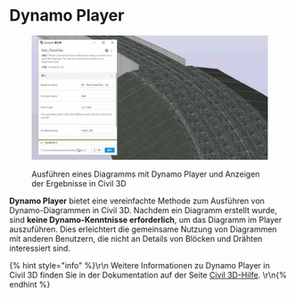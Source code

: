 # Dynamo Player

<figure><img src="../.gitbook/assets/Rail_PlaceTies_Player (1).gif" alt=""><figcaption><p>Ausführen eines Diagramms mit Dynamo Player und Anzeigen der Ergebnisse in Civil 3D</p></figcaption></figure>

**Dynamo Player** bietet eine vereinfachte Methode zum Ausführen von Dynamo-Diagrammen in Civil 3D. Nachdem ein Diagramm erstellt wurde, sind **keine Dynamo-Kenntnisse erforderlich**, um das Diagramm im Player auszuführen. Dies erleichtert die gemeinsame Nutzung von Diagrammen mit anderen Benutzern, die nicht an Details von Blöcken und Drähten interessiert sind.

{% hint style="info" %}\r\n Weitere Informationen zu Dynamo Player in Civil 3D finden Sie in der Dokumentation auf der Seite [Civil 3D-Hilfe](https://help.autodesk.com/view/CIV3D/2024/DEU/?guid=Civil3D_Dynamo_Dynamo_Player_html). \r\n{% endhint %}
